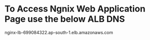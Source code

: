 # To Access Ngnix Web Application Page use the below ALB DNS
nginx-lb-699084322.ap-south-1.elb.amazonaws.com
